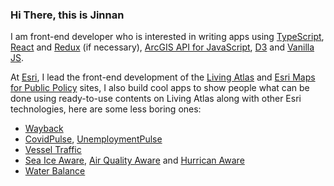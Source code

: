 ### Hi There, this is Jinnan

I am front-end developer who is interested in writing apps using [TypeScript](https://github.com/microsoft/TypeScript), [React](https://reactjs.org/) and [Redux](https://redux.js.org/) (if necessary), [ArcGIS API for JavaScript](https://developers.arcgis.com/javascript/index.html), [D3](https://d3js.org/) and [Vanilla JS](http://vanilla-js.com/).

At [Esri](https://github.com/Esri), I lead the front-end development of the [Living Atlas](https://livingatlas.arcgis.com/en/home/) and [Esri Maps for Public Policy](https://livingatlas.arcgis.com/policy/overview/) sites, I also build cool apps to show people what can be done using ready-to-use contents on Living Atlas along with other Esri technologies, here are some less boring ones:

- [Wayback](https://livingatlas.arcgis.com/wayback/)
- [CovidPulse](https://livingatlas.arcgis.com/covidpulse/), [UnemploymentPulse](https://livingatlas.arcgis.com/unemploymentpulse/#fips=&@=-95.973,37.735,4)
- [Vessel Traffic](https://livingatlas.arcgis.com/vessel-traffic/#@=-96.223,38.141,5&time=202006&sublayer=Tow)
- [Sea Ice Aware](https://livingatlas.arcgis.com/sea-ice/), [Air Quality Aware](https://livingatlas.arcgis.com/airquality/) and [Hurrican Aware](https://livingatlas.arcgis.com/hurricane/)
- [Water Balance](https://livingatlas.arcgis.com/waterbalance/)

<!--
**vannizhang/vannizhang** is a ✨ _special_ ✨ repository because its `README.md` (this file) appears on your GitHub profile.

Here are some ideas to get you started:

- 🔭 I’m currently working on ...
- 🌱 I’m currently learning ...
- 👯 I’m looking to collaborate on ...
- 🤔 I’m looking for help with ...
- 💬 Ask me about ...
- 📫 How to reach me: ...
- 😄 Pronouns: ...
- ⚡ Fun fact: ...
-->
